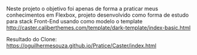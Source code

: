 Neste projeto o objetivo foi apenas de forma a praticar meus conhecimentos em Flexbox, projeto desenvolvido como forma de estudo para stack Front-End usando como modelo o template http://caster.caliberthemes.com/template/dark-template/index-basic.html

Resultado do Clone: https://oguilhermesouza.github.io/Pratice/Caster/index.html